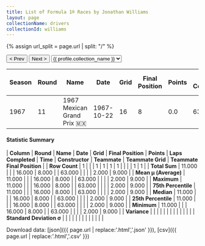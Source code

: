 ```yaml
---
title: List of Formula 1® Races by Jonathan Williams
layout: page
collectionName: drivers
collectionId: williams
---
```


{% assign url_split = page.url | split: "/" %}
<div id="collection-navigation">
<button onclick="selector.options[selector.selectedIndex-1].value && (window.location = selector.options[selector.selectedIndex-1].value);">&lt; Prev</button>
<button onclick="selector.options[selector.selectedIndex+1].value && (window.location = selector.options[selector.selectedIndex+1].value);">Next &gt;</button>
<select id="selector" onchange="this.options[this.selectedIndex].value && (window.location = this.options[this.selectedIndex].value);">
  {% for collectionId in site.data[page.collectionName].refs %}
    {% if collectionId == page.collectionId %}
      {% assign selected = "selected" %}
    {% else %}
      {% assign selected = "" %}
    {% endif %}
    {% assign profile = site.data[page.collectionName][collectionId].profile %}
    <option value="/f1/{{ page.collectionName }}/{{ collectionId }}/{{ url_split[4] }}" {{ selected }}>{{ profile.collection_name }}</option>
  {% endfor %}
</select>
</div>

| Season | Round | Name | Date | Grid | Final Position | Points | Laps Completed | Time | Constructor | Teammate | Teammate Grid | Teammate Final Position |
|--|--|--|--|--|--|--|--|--|--|--|--|--|
| 1967 | 11 | 1967 Mexican Grand Prix 🇲🇽 | 1967-10-22 | 16 | 8 | 0.0 | 63 |   | Ferrari 🇮🇹 | [Chris Amon 🇳🇿](/f1/drivers/amon) | 2 | 9 |

#### Statistic Summary

| **Column** | **Round** | **Name** | **Date** | **Grid** | **Final Position** | **Points** | **Laps Completed** | **Time** | **Constructor** | **Teammate** | **Teammate Grid** | **Teammate Final Position** |
| **Row Count** | 1 |  |  | 1 | 1 | 1 | 1 |  |  |  | 1 | 1 |
| **Total Sum** | 11.000 |  |  | 16.000 | 8.000 |  | 63.000 |  |  |  | 2.000 | 9.000 |
| **Mean μ (Average)** | 11.000 |  |  | 16.000 | 8.000 |  | 63.000 |  |  |  | 2.000 | 9.000 |
| **Maximum** | 11.000 |  |  | 16.000 | 8.000 |  | 63.000 |  |  |  | 2.000 | 9.000 |
| **75th Percentile** | 11.000 |  |  | 16.000 | 8.000 |  | 63.000 |  |  |  | 2.000 | 9.000 |
| **Median** | 11.000 |  |  | 16.000 | 8.000 |  | 63.000 |  |  |  | 2.000 | 9.000 |
| **25th Percentile** | 11.000 |  |  | 16.000 | 8.000 |  | 63.000 |  |  |  | 2.000 | 9.000 |
| **Minimum** | 11.000 |  |  | 16.000 | 8.000 |  | 63.000 |  |  |  | 2.000 | 9.000 |
| **Variance** |  |  |  |  |  |  |  |  |  |  |  |  |
| **Standard Deviation σ** |  |  |  |  |  |  |  |  |  |  |  |  |

Download data: [json]({{ page.url | replace:'.html','.json' }}), [csv]({{ page.url | replace:'.html','.csv' }})
